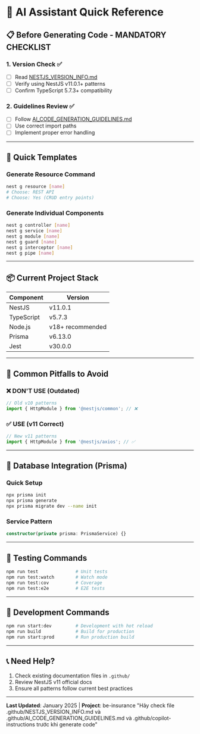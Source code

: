 # 🤖 AI Assistant Quick Reference

## 📋 **Before Generating Code - MANDATORY CHECKLIST**

### 1. **Version Check** ✅
- [ ] Read [NESTJS_VERSION_INFO.md](./NESTJS_VERSION_INFO.md)
- [ ] Verify using NestJS v11.0.1+ patterns
- [ ] Confirm TypeScript 5.7.3+ compatibility

### 2. **Guidelines Review** ✅  
- [ ] Follow [AI_CODE_GENERATION_GUIDELINES.md](./AI_CODE_GENERATION_GUIDELINES.md)
- [ ] Use correct import paths
- [ ] Implement proper error handling

---

## 🎯 **Quick Templates**

### **Generate Resource Command**
```bash
nest g resource [name]
# Choose: REST API
# Choose: Yes (CRUD entry points)
```

### **Generate Individual Components**
```bash
nest g controller [name]
nest g service [name]  
nest g module [name]
nest g guard [name]
nest g interceptor [name]
nest g pipe [name]
```

---

## 📦 **Current Project Stack**

| Component | Version |
|-----------|---------|
| NestJS | v11.0.1 |
| TypeScript | v5.7.3 |
| Node.js | v18+ recommended |
| Prisma | v6.13.0 |
| Jest | v30.0.0 |

---

## 🚨 **Common Pitfalls to Avoid**

### ❌ **DON'T USE** (Outdated)
```typescript
// Old v10 patterns
import { HttpModule } from '@nestjs/common'; // ❌
```

### ✅ **USE** (v11 Correct)
```typescript
// New v11 patterns  
import { HttpModule } from '@nestjs/axios'; // ✅
```

---

## 🔧 **Database Integration (Prisma)**

### **Quick Setup**
```bash
npx prisma init
npx prisma generate
npx prisma migrate dev --name init
```

### **Service Pattern**
```typescript
constructor(private prisma: PrismaService) {}
```

---

## 🧪 **Testing Commands**

```bash
npm run test              # Unit tests
npm run test:watch        # Watch mode
npm run test:cov          # Coverage
npm run test:e2e          # E2E tests
```

---

## 🚀 **Development Commands**

```bash
npm run start:dev         # Development with hot reload
npm run build             # Build for production
npm run start:prod        # Run production build
```

---

## 📞 **Need Help?**

1. Check existing documentation files in `.github/`
2. Review NestJS v11 official docs
3. Ensure all patterns follow current best practices

---

**Last Updated**: January 2025 | **Project**: be-insurance
"Hãy check file .github/NESTJS_VERSION_INFO.md và .github/AI_CODE_GENERATION_GUIDELINES.md và .github/copilot-instructions trước khi generate code"
